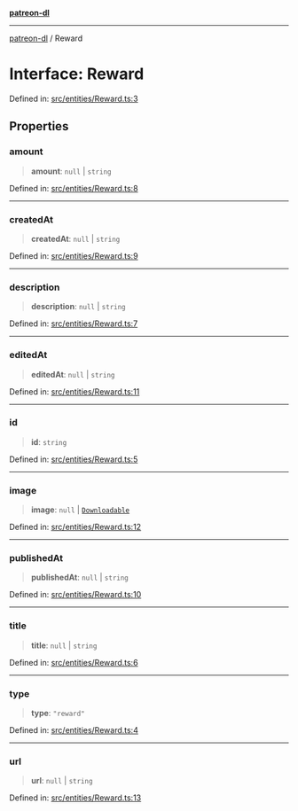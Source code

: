 [**patreon-dl**](../README.md)

***

[patreon-dl](../README.md) / Reward

# Interface: Reward

Defined in: [src/entities/Reward.ts:3](https://github.com/patrickkfkan/patreon-dl/blob/13dcc2ff5398507f6088673ed657c12686142841/src/entities/Reward.ts#L3)

## Properties

### amount

> **amount**: `null` \| `string`

Defined in: [src/entities/Reward.ts:8](https://github.com/patrickkfkan/patreon-dl/blob/13dcc2ff5398507f6088673ed657c12686142841/src/entities/Reward.ts#L8)

***

### createdAt

> **createdAt**: `null` \| `string`

Defined in: [src/entities/Reward.ts:9](https://github.com/patrickkfkan/patreon-dl/blob/13dcc2ff5398507f6088673ed657c12686142841/src/entities/Reward.ts#L9)

***

### description

> **description**: `null` \| `string`

Defined in: [src/entities/Reward.ts:7](https://github.com/patrickkfkan/patreon-dl/blob/13dcc2ff5398507f6088673ed657c12686142841/src/entities/Reward.ts#L7)

***

### editedAt

> **editedAt**: `null` \| `string`

Defined in: [src/entities/Reward.ts:11](https://github.com/patrickkfkan/patreon-dl/blob/13dcc2ff5398507f6088673ed657c12686142841/src/entities/Reward.ts#L11)

***

### id

> **id**: `string`

Defined in: [src/entities/Reward.ts:5](https://github.com/patrickkfkan/patreon-dl/blob/13dcc2ff5398507f6088673ed657c12686142841/src/entities/Reward.ts#L5)

***

### image

> **image**: `null` \| [`Downloadable`](../type-aliases/Downloadable.md)

Defined in: [src/entities/Reward.ts:12](https://github.com/patrickkfkan/patreon-dl/blob/13dcc2ff5398507f6088673ed657c12686142841/src/entities/Reward.ts#L12)

***

### publishedAt

> **publishedAt**: `null` \| `string`

Defined in: [src/entities/Reward.ts:10](https://github.com/patrickkfkan/patreon-dl/blob/13dcc2ff5398507f6088673ed657c12686142841/src/entities/Reward.ts#L10)

***

### title

> **title**: `null` \| `string`

Defined in: [src/entities/Reward.ts:6](https://github.com/patrickkfkan/patreon-dl/blob/13dcc2ff5398507f6088673ed657c12686142841/src/entities/Reward.ts#L6)

***

### type

> **type**: `"reward"`

Defined in: [src/entities/Reward.ts:4](https://github.com/patrickkfkan/patreon-dl/blob/13dcc2ff5398507f6088673ed657c12686142841/src/entities/Reward.ts#L4)

***

### url

> **url**: `null` \| `string`

Defined in: [src/entities/Reward.ts:13](https://github.com/patrickkfkan/patreon-dl/blob/13dcc2ff5398507f6088673ed657c12686142841/src/entities/Reward.ts#L13)

